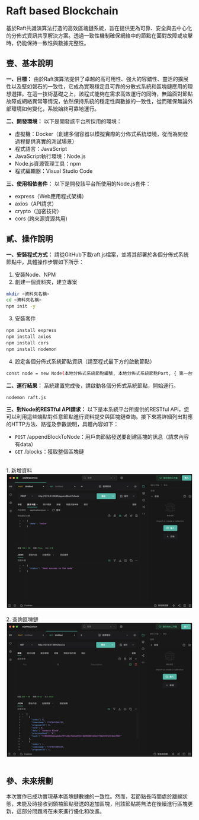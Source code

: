 # Raft based Blockchain

基於Raft共識演算法打造的高效區塊鏈系統，旨在提供更為可靠、安全與去中心化的分佈式資訊共享解決方案。透過一致性機制確保網絡中的節點在面對故障或攻擊時，仍能保持一致性與數據完整性。

## 壹、基本說明
**一、目標：**
由於Raft演算法提供了卓越的高可用性、強大的容錯性、靈活的擴展性以及堅如磐石的一致性，它成為實現穩定且可靠的分散式系統和區塊鏈應用的理想選擇。在這一技術基礎之上，該程式能夠在需求高效運行的同時，無論面對節點故障或網絡異常等情況，依然保持系統的穩定性與數據的一致性，從而確保無論外部環境如何變化，系統始終可靠地運行。
<br>

**二、開發環境：**
以下是開發該平台所採用的環境：
* 虛擬機：Docker（創建多個容器以模擬實際的分佈式系統環境，從而為開發過程提供真實的測試場景）
* 程式語言：JavaScript
* JavaScript執行環境：Node.js
* Node.js資源管理工具：npm
* 程式編輯器：Visual Studio Code

**三、使用相依套件：**
以下是開發該平台所使用的Node.js套件：
* express（Web應用程式架構）
* axios（API請求）
* crypto（加密技術）
* cors (跨來源資源共用)

## 貳、操作說明
**一、安裝程式方式：** 
請從GitHub下載raft.js檔案，並將其部署於各個分佈式系統節點中，具體操作步驟如下所示：
1. 安裝Node、NPM
2. 創建一個資料夾，建立專案
```bash
mkdir <資料夾名稱>
cd <資料夾名稱>
npm init -y
```
3. 安裝套件
```bash
npm install express
npm install axios
npm install cors
npm install nodemon
```
4. 設定各個分佈式系統節點資訊（請至程式最下方的啟動節點）
```bash
const node = new Node(本地分佈式系統節點編號, 本地分佈式系統節點Port, { 第一台分佈式系統節點編號: "第一台分佈式系統節點IP:第一台分佈式系統節點Port", 第二台分佈式系統節點編號: "第二台分佈式系統節點IP:第二台分佈式系統節點Port" });
```

**二、運行結果：**
系統建置完成後，請啟動各個分佈式系統節點，開始運行。
```bash
nodemon raft.js
```

**三、對Node的RESTful API請求：** 
以下是本系統平台所提供的RESTful API，您可以利用這些端點對任意節點進行資料提交與區塊鏈查詢。接下來將詳細列出對應的HTTP方法、路徑及參數說明，具體內容如下：
* `POST` /appendBlockToNode：用戶向節點發送要創建區塊的訊息（請求內容有data）
* `GET` /blocks：獲取整個區塊鏈
<br>
1. 新增資料
<br>
  <div align="center">
  	<img src="./截圖1.png" alt="Editor" width="500">
  </div>
<br>
2. 查詢區塊鏈
<br>
  <div align="center">
  	<img src="./截圖2.png" alt="Editor" width="500">
  </div>
<br>
   
## 參、未來規劃
本次實作已成功實現基本區塊鏈數據的一致性。然而，若節點長時間處於離線狀態，未能及時接收到領袖節點發送的追加區塊，則該節點將無法在後續進行區塊更新，這部分問題將在未來進行優化和改進。
